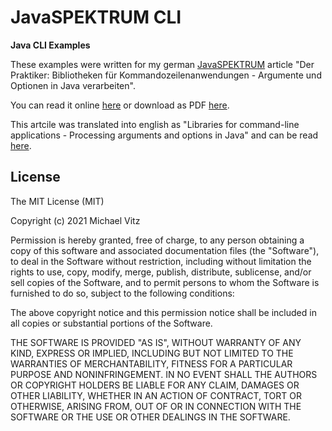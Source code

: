 # JavaSPEKTRUM CLI

**Java CLI Examples**

These examples were written for my german [JavaSPEKTRUM](http://www.javaspektrum.de/)
article "Der Praktiker: Bibliotheken für Kommandozeilenanwendungen - Argumente
und Optionen in Java verarbeiten".

You can read it online
[here](https://www.innoq.com/de/articles/2022/01/java-cli-libraries/)
or download as PDF
[here](http://www.sigs.de/publications/download/Artikel/vitz_JS_06_21_mker.pdf).

This artcile was translated into english as "Libraries for command-line
applications - Processing arguments and options in Java" and can be read
[here](https://www.innoq.com/en/articles/2022/01/java-cli-libraries/).


## License

The MIT License (MIT)

Copyright (c) 2021 Michael Vitz

Permission is hereby granted, free of charge, to any person obtaining a copy of
this software and associated documentation files (the "Software"), to deal in
the Software without restriction, including without limitation the rights to
use, copy, modify, merge, publish, distribute, sublicense, and/or sell copies of
the Software, and to permit persons to whom the Software is furnished to do so,
subject to the following conditions:

The above copyright notice and this permission notice shall be included in all
copies or substantial portions of the Software.

THE SOFTWARE IS PROVIDED "AS IS", WITHOUT WARRANTY OF ANY KIND, EXPRESS OR
IMPLIED, INCLUDING BUT NOT LIMITED TO THE WARRANTIES OF MERCHANTABILITY, FITNESS
FOR A PARTICULAR PURPOSE AND NONINFRINGEMENT. IN NO EVENT SHALL THE AUTHORS OR
COPYRIGHT HOLDERS BE LIABLE FOR ANY CLAIM, DAMAGES OR OTHER LIABILITY, WHETHER
IN AN ACTION OF CONTRACT, TORT OR OTHERWISE, ARISING FROM, OUT OF OR IN
CONNECTION WITH THE SOFTWARE OR THE USE OR OTHER DEALINGS IN THE SOFTWARE.

